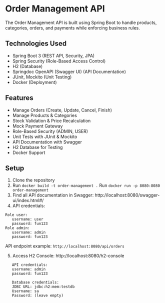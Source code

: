 # Order Management API
The Order Management API is built using Spring Boot to handle products, categories, orders, and payments 
while enforcing business rules.

## Technologies Used
- Spring Boot 3 (REST API, Security, JPA)
- Spring Security (Role-Based Access Control)
- H2  (Database)
- Springdoc OpenAPI (Swagger UI) (API Documentation)
- JUnit, Mockito (Unit Testing)
- Docker (Deployment)

## Features
 - Manage Orders (Create, Update, Cancel, Finish)
 - Manage Products & Categories
 - Stock Validation & Price Recalculation
 - Mock Payment Gateway
 - Role-Based Security (ADMIN, USER)
 - Unit Tests with JUnit & Mockito
 - API Documentation with Swagger
 - H2 Database for Testing
 - Docker Support

## Setup
1. Clone the repository
2. Run `docker build -t order-management .`
   Run `docker run -p 8080:8080 order-management`
3. Find all API documentation in Swagger:
   http://localhost:8080/swagger-ui/index.html#/
4. API credentials:
```
Role user: 
   username: user
   password: fun123
Role admin: 
   username: admin
   password: fun123
```
API endpoint example: `http://localhost:8080/api/orders`

5. Access H2 Console: http://localhost:8080/h2-console
```
   API credentials:
   username: admin
   password: fun123

   Database credentials:
   JDBC URL: jdbc:h2:mem:testdb
   Username: sa
   Password: (leave empty)

```